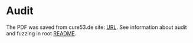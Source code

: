 # Audit

The PDF was saved from cure53.de site: [URL](https://cure53.de/pentest-report_noble-lib.pdf). See information about audit and fuzzing in root [README](../README.md).
